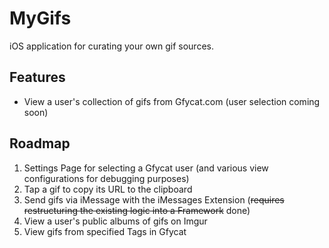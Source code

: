 # MyGifs
iOS application for curating your own gif sources.

## Features

- View a user's collection of gifs from Gfycat.com (user selection coming soon)

## Roadmap

1. Settings Page for selecting a Gfycat user (and various view configurations for debugging purposes)
1. Tap a gif to copy its URL to the clipboard
2. Send gifs via iMessage with the iMessages Extension (~~requires restructuring the existing logic into a Framework~~ done)
3. View a user's public albums of gifs on Imgur
4. View gifs from specified Tags in Gfycat
